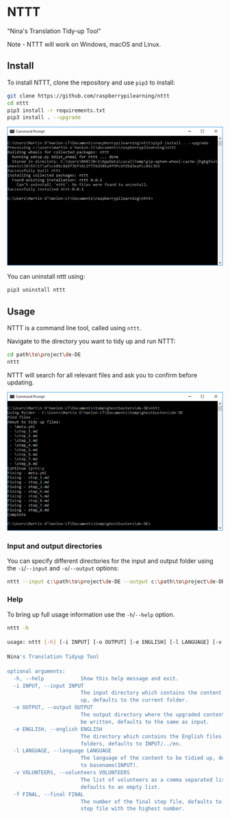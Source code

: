 # NTTT

"Nina's Translation Tidy-up Tool"

Note - NTTT will work on Windows, macOS and Linux.

## Install

To install NTTT, clone the repository and use `pip3` to install:

```bash
git clone https://github.com/raspberrypilearning/nttt
cd nttt
pip3 install -r requirements.txt
pip3 install . --upgrade
```

![install nttt](images/install_nttt.png)

You can uninstall nttt using:

```bash
pip3 uninstall nttt
```

## Usage

NTTT is a command line tool, called using `nttt`.

Navigate to the directory you want to tidy up and run NTTT:

```bash
cd path\to\project\de-DE
nttt
```

NTTT will search for all relevant files and ask you to confirm before updating.

![run nttt](images/run_nttt.png)


### Input and output directories

You can specify different directories for the input and output folder using the `-i`/`--input` and `-o`/`--output` options:

```bash
nttt --input c:\path\to\project\de-DE --output c:\path\to\project\de-DE-tidy
```

### Help

To bring up full usage information use the `-h`/`--help` option.

```bash
nttt -h

usage: nttt [-h] [-i INPUT] [-o OUTPUT] [-e ENGLISH] [-l LANGUAGE] [-v VOLUNTEERS] [-f FINAL]

Nina's Translation Tidyup Tool

optional arguments:
  -h, --help            Show this help message and exit.
  -i INPUT, --input INPUT
                        The input directory which contains the content to tidy
                        up, defaults to the current folder.
  -o OUTPUT, --output OUTPUT
                        The output directory where the upgraded content should
                        be written, defaults to the same as input.
  -e ENGLISH, --english ENGLISH
                        The directory which contains the English files and
                        folders, defaults to INPUT/../en.
  -l LANGUAGE, --language LANGUAGE
                        The language of the content to be tidied up, defaults
                        to basename(INPUT).
  -v VOLUNTEERS, --volunteers VOLUNTEERS
                        The list of volunteers as a comma separated list,
                        defaults to an empty list.
  -f FINAL, --final FINAL
                        The number of the final step file, defaults to the
                        step file with the highest number.
```
